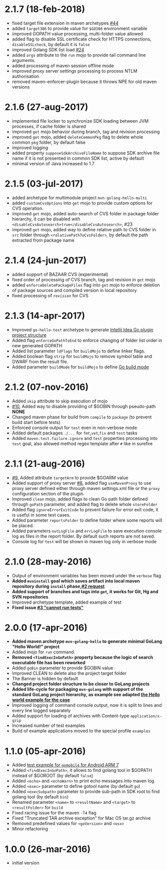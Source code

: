 # 2.1.7 (18-feb-2018)
- fixed target file extension in maven archetypes [#44](https://github.com/raydac/mvn-golang/issues/44)
- added `target386` to provide value for `$GO386` environment variable
- improved GOPATH value processing, multi-folder value allowed
- added flag to disable SSL certificate check for HTTPS connections, `disableSSLcheck`, by default it is `false`
- improved Golang SDK list load [#24](https://github.com/raydac/mvn-golang/issues/24)
- added `args` attribute to the `run` mojo to provide tail command line arguments.
- added processing of maven session offline mode 
- improved proxy server settings processing to process NTLM authorisation
- removed maven-enforcer-plugin because it throws NPE for old maven versions

# 2.1.6 (27-aug-2017)
- implemented file locker to synchronize SDK loading between JVM processes, if cache folder is shared
- improved `get` mojo behavior during branch, tag and revision processing
- improved `get` mojo, added `deleteCommonPkg` flag to delete whole common `pkg` folder, by default false
- improved logging
- added property `supposeSdkArchiveFileName` to suppose SDK archive file name if it is not presented in common SDK list, active by default
- minimal version of Java increased to 1.7

# 2.1.5 (03-jul-2017)
- added archetype for multimodule project `mvn-golang-hello-multi` 
- added `customCvsOptions` into `get` mojo to provide custom options for CVS operation.
- improved `get` mojo, added auto-search of CVS folder in package folder hierarchy, it can be disabled with `<disableCvsAutosearch>true</disableCvsAutosearch>`, #23
- improved `get` mojo, added way to define relative path to CVS folder in `src` folder through `<relativePathToCvsFolder>`, by default the path extracted from package name

# 2.1.4 (24-jun-2017)
- added support of BAZAAR CVS (experimental)
- fixed order of processing of CVS branch, tag and revision in `get` mojo
- added `enforceDeletePackageFiles` flag into `get` mojo to enforce deletion of package sources and compiled version in local repository
- fixed processing of `revision` for CVS

# 2.1.3 (14-apr-2017)
- Improved `go-hello-test` archetype to generate [Intellij Idea Go plugin project structure](https://plugins.jetbrains.com/plugin/5047-go-language-golang-org-support-plugin)
- Added flag `enforceGoPathToEnd` to enforce changing of folder list order in new generated GOPATH
- Added list parameter `ldFlags` for `buildMojo` to define linker flags.
- Added boolean flag `strip` for `buildMojo` to remove symbol table and DWARF from the result file.
- Added parameter `buildMode` for `buildMojo` to define [Go build mode](https://golang.org/cmd/go/#hdr-Description_of_build_modes)

# 2.1.2 (07-nov-2016)
- Added `skip` attribute to skip execution of mojo
- [#10](https://github.com/raydac/mvn-golang/issues/10), Added way to disable providing of $GOBIN through pseudo-path __NONE__
- Changed maven phase for build from `compile` to `package` (to prevent build start before tests)
- Enforced console output for `test` even in non-verbose mode
- Added default packages `./...` for `fmt`,`vet`,`fix` and `test` tasks
- Added `maven.test.failure.ignore` and `test` properties processing into `test` goal, also allowed method regex template after `#` like in surefire

# 2.1.1 (21-aug-2016)
- [#9](https://github.com/raydac/mvn-golang/issues/9), Added attribute `targetArm` to provide $GOARM value
- Added support of proxy server [#8](https://github.com/raydac/mvn-golang/issues/8), added flag `useMavenProxy` to use proxy server defined either through maven settings.xml file or the `proxy` configuration section of the plugin.
- Improved `clean` mojo, added flags to clean Go path folder defined through `goPath` parameter, and added flag to delete whole `storeFolder`
- Added flag `ignoreErrorExitCode` to prevent failure for error exit code, it is useful in some test cases.
- Added parameter `reportsFolder` to define folder where some reports will be placed.
- Added parameters `outLogFile` and `errLogFile` to save execution console log as files in the report folder. By default such reports are not saved.
- Console log for `test` will be shown in maven log only in verbose mode 

# 2.1.0 (28-may-2016)
- Output of environment variables has been moved under the `verbose` flag
- __Added `mvninstall` goal which saves artifact into local maven repository during `install` phase,[#2 request](https://github.com/raydac/mvn-golang/issues/2)__
- __Added support of branches and tags into `get`, it works for Git, Hg and SVN repositories__
- Improved archetype template, added example of test
- __Fixed issue [#3 "cannot run tests"](https://github.com/raydac/mvn-golang/issues/3)__

# 2.0.0 (17-apr-2016)
- __Added maven archetype `mvn-golang-hello` to generate minimal GoLang "Hello World!" project__
- Added mojo for `run` command.
- __Removed `<findExecInGoPath>` property because the logic of search executable file has been reworked__
- Added `goBin` parameter to provide $GOBIN value
- Improved CLEAN to delete also the project target folder
- The Banner is hidden by default
- __Changed project folder structure to be closer to GoLang projects__
- __Added life-cycle for packaging `mvn-golang` with support of the standard GoLang project hierarchy, as example see adapted [the Hello world example for the case](https://github.com/raydac/mvn-golang/blob/master/mvn-golang-examples/mvn-golang-example-helloworld/pom.xml)__
- Improved logging of command console output, now it is split to lines and every line logged separately
- Added support for loading of archives with Content-type `application/x-gzip`
- Increased number of test examples
- Build of example applications moved to the special profile `examples`

# 1.1.0 (05-apr-2016)
- Added [test example for `gomobile` for Android ARM 7](https://github.com/raydac/mvn-golang/tree/master/mvn-golang-examples/mvn-golang-example-gomobile) 
- Added `<findExecInGoPath>`, it allows to find golang tool in $GOPATH instead of $GOROOT (by default `false`)
- Added `<echo>` and `<echoWarn>` to print echo messages into maven log
- Added `<exec>` parameter to define gotool name (by default `go`)
- Added `<execSubpath>` parameter to provide sub-path in SDK root to find golang tool (by default `bin`)
- Renamed parameter `<name>` to `<resultName>` and `<target>` to `<resultFolder>` for `build`
- Fixed racing issue for the maven `-T4` flag
- Fixed "Truncated TAR archive exception" for Mac OS tar.gz archive
- Removed predefined values for `<goVersion>` and `<osx>`
- Minor refactoring

# 1.0.0 (26-mar-2016)
- initial version

